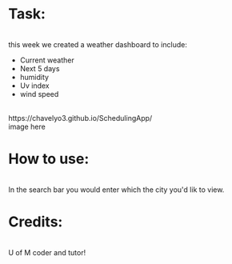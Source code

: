 <h1>Task:</h1><br>
this week we created a weather dashboard to include: 
<ul>
<li>Current weather</li>
<li>Next 5 days</li>
<li>humidity</li>
<li>Uv index</li>
<li>wind speed</li>
</ul>
<br>
https://chavelyo3.github.io/SchedulingApp/
<br>
image here
<br>
<h1>How to use: </h1><br>
In the search bar you would enter which the city you'd lik to view. 

<br>
<h1>Credits:</h1> <br>
U of M coder and tutor!